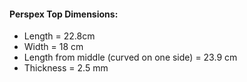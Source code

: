 #### Perspex Top Dimensions:

* Length = 22.8cm
* Width = 18 cm
* Length from middle (curved on one side) = 23.9 cm
* Thickness = 2.5 mm